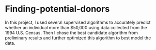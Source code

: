 # Finding-potential-donors
In this project, I used several supervised algorithms to accurately predict whether an individual more than $50,000 using data collected from the 1994 U.S. Census. Then I chose the best candidate algorithm from preliminary results and further optimized this algorithm to best model the data.
